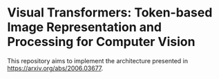 # Visual Transformers: Token-based Image Representation and Processing for Computer Vision

This repository aims to implement the architecture presented in https://arxiv.org/abs/2006.03677.